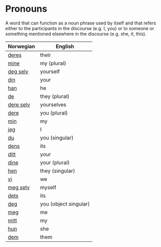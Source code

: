 # Pronouns

A word that can function as a noun phrase used by itself and that refers either to the participants in the discourse (e.g. I, you) or to someone or something mentioned elsewhere in the discourse (e.g. she, it, this).

| Norwegian | English |
| --- | --- |
| [deres](https://www.ordnett.no/search?language=no&phrase=deres) | their |
| [mine](https://www.ordnett.no/search?language=no&phrase=mine) | my (plural) |
| [deg selv](https://www.ordnett.no/search?language=no&phrase=deg%20selv) | yourself |
| [din](https://www.ordnett.no/search?language=no&phrase=din) | your |
| [han](https://www.ordnett.no/search?language=no&phrase=han) | he |
| [de](https://www.ordnett.no/search?language=no&phrase=de) | they (plural) |
| [dere selv](https://www.ordnett.no/search?language=no&phrase=dere%20selv) | yourselves |
| [dere](https://www.ordnett.no/search?language=no&phrase=dere) | you (plural) |
| [min](https://www.ordnett.no/search?language=no&phrase=min) | my |
| [jeg](https://www.ordnett.no/search?language=no&phrase=jeg) | I |
| [du](https://www.ordnett.no/search?language=no&phrase=du) | you (singular) |
| [dens](https://www.ordnett.no/search?language=no&phrase=dens) | its |
| [ditt](https://www.ordnett.no/search?language=no&phrase=ditt) | your |
| [dine](https://www.ordnett.no/search?language=no&phrase=dine) | your (plural) |
| [hen](https://www.ordnett.no/search?language=no&phrase=hen) | they (singular) |
| [vi](https://www.ordnett.no/search?language=no&phrase=vi) | we |
| [meg selv](https://www.ordnett.no/search?language=no&phrase=meg%20selv) | myself |
| [dets](https://www.ordnett.no/search?language=no&phrase=dets) | its |
| [deg](https://www.ordnett.no/search?language=no&phrase=deg) | you (object singular) |
| [meg](https://www.ordnett.no/search?language=no&phrase=meg) | me |
| [mitt](https://www.ordnett.no/search?language=no&phrase=mitt) | my |
| [hun](https://www.ordnett.no/search?language=no&phrase=hun) | she |
| [dem](https://www.ordnett.no/search?language=no&phrase=dem) | them |

